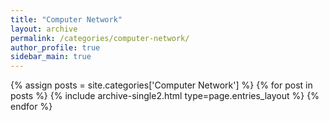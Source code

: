```yaml
---
title: "Computer Network"
layout: archive
permalink: /categories/computer-network/
author_profile: true
sidebar_main: true
---
```


{% assign posts = site.categories['Computer Network'] %}
{% for post in posts %} {% include archive-single2.html type=page.entries_layout %} {% endfor %}